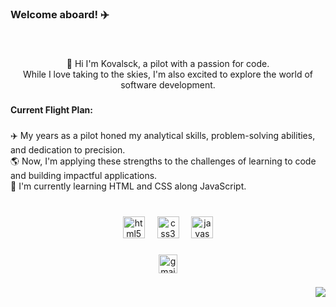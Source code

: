 <h3 align="left">Welcome aboard! ✈️</h3>

###

<br clear="both">

<p align="center">🐞 Hi I'm Kovalsck, a pilot with a passion for code. <br>While I love taking to the skies, I'm also excited to explore the world of software development.</p>

###

<h4 align="left">Current Flight Plan:</h4>

###

<p align="left">✈️ My years as a pilot honed my analytical skills, problem-solving abilities, and dedication to precision.<br>🌎 Now, I'm applying these strengths to the challenges of learning to code and building impactful applications.<br>🌱 I'm currently learning HTML and CSS along JavaScript.</p>

###

<br clear="both">

<div align="center">
  <img src="https://cdn.simpleicons.org/html5/E34F26" height="35" alt="html5 logo"  />
  <img width="12" />
  <img src="https://cdn.simpleicons.org/css3/1572B6" height="35" alt="css3 logo"  />
  <img width="12" />
  <img src="https://cdn.simpleicons.org/javascript/F7DF1E" height="35" alt="javascript logo"  />
</div>

###

<div align="center">
  <a href="mailto:schmidt@astroflier.com" target="_blank">
    <img src="https://img.shields.io/static/v1?message=@gmail.com&logo=gmail&label=kovalsck&color=red&logoColor=white&labelColor=0d1117&style=for-the-badge" height="30" alt="gmail logo"  />
  </a>
</div>

###

<div align="right">
  <img src="https://visitor-badge.laobi.icu/badge?page_id=astroflier.astroflier&left_color=darkslategrey&left_text=PAX"  />
</div>

###
